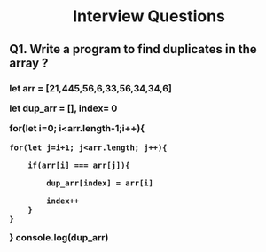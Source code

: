 <h1 align="center"> Interview Questions </h1>

<h2>Q1. Write a program to find duplicates in the array ?</h2>
<h3>let arr = [21,445,56,6,33,56,34,34,6]

let dup_arr = [], index= 0

for(let i=0; i<arr.length-1;i++){

    for(let j=i+1; j<arr.length; j++){
    
        if(arr[i] === arr[j]){
        
            dup_arr[index] = arr[i]
            
            index++
        }
    }
}
console.log(dup_arr)</h3>
